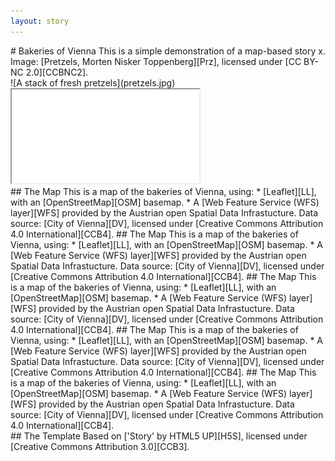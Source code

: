 ```yaml
---
layout: story
---
```


<!-- An example of a A HTML-markdown hybrid approach for more complex layouts. For GitHub Pages/Jekyll, you can embed markdown in elements by setting the 'markdown="1"' attribute (see https://stackoverflow.com/questions/29368902/how-can-i-wrap-my-markdown-in-an-html-div) but it seems the closing tag can't be indented, and you lose syntax highlighting. -->

<section class="banner style1 orient-right content-align-left image-position-right onload-image-fade-in onload-content-fade-in fullscreen">
<div class="content" markdown="1">
# Bakeries of Vienna
This is a simple demonstration of a map-based story x.  
Image: [Pretzels, Morten Nisker Toppenberg][Prz], licensed under [CC BY-NC 2.0][CCBNC2].  
</div>
<div class="image" markdown="1">
![A stack of fresh pretzels](pretzels.jpg)  
</div>
</section>

<section class="banner style1 orient-left content-align-left image-position-center onscroll-content-fade-in onscroll-image-fade-in fullscreen lm-sticky-left">
<div class="image">
    <iframe src="bakeries-vienna-map.html"></iframe>
</div>
</section>

<section class="spotlight style1 content-align-center onscroll-content-fade-in lm-content-right">
<div class="content" markdown="1">
## The Map
This is a map of the bakeries of Vienna, using:
* [Leaflet][LL], with an [OpenStreetMap][OSM] basemap.
* A [Web Feature Service (WFS) layer][WFS] provided by the Austrian open Spatial Data Infrastucture. Data source: [City of Vienna][DV], licensed under [Creative Commons Attribution 4.0 International][CCB4].
## The Map
This is a map of the bakeries of Vienna, using:
* [Leaflet][LL], with an [OpenStreetMap][OSM] basemap.
* A [Web Feature Service (WFS) layer][WFS] provided by the Austrian open Spatial Data Infrastucture. Data source: [City of Vienna][DV], licensed under [Creative Commons Attribution 4.0 International][CCB4].
## The Map
This is a map of the bakeries of Vienna, using:
* [Leaflet][LL], with an [OpenStreetMap][OSM] basemap.
* A [Web Feature Service (WFS) layer][WFS] provided by the Austrian open Spatial Data Infrastucture. Data source: [City of Vienna][DV], licensed under [Creative Commons Attribution 4.0 International][CCB4].
## The Map
This is a map of the bakeries of Vienna, using:
* [Leaflet][LL], with an [OpenStreetMap][OSM] basemap.
* A [Web Feature Service (WFS) layer][WFS] provided by the Austrian open Spatial Data Infrastucture. Data source: [City of Vienna][DV], licensed under [Creative Commons Attribution 4.0 International][CCB4].
## The Map
This is a map of the bakeries of Vienna, using:
* [Leaflet][LL], with an [OpenStreetMap][OSM] basemap.
* A [Web Feature Service (WFS) layer][WFS] provided by the Austrian open Spatial Data Infrastucture. Data source: [City of Vienna][DV], licensed under [Creative Commons Attribution 4.0 International][CCB4].
</div>
</section>

<section class="spotlight style1 content-align-center onscroll-content-fade-in">
<div class="content" markdown="1">
## The Template
Based on ['Story' by HTML5 UP][H5S], licensed under [Creative Commons Attribution 3.0][CCB3].
</div>
</section>

[Prz]:https://www.flickr.com/photos/94211698@N00/3917161112
[LL]:https://leafletjs.com/
[OSM]:https://www.openstreetmap.org/
[WFS]:https://www.data.gv.at/katalog/dataset/stadt-wien_webfeatureservicewfswien
[DV]:https://data.wien.gv.at
[H5S]:https://html5up.net/story
[CCB4]:https://creativecommons.org/licenses/by/4.0/deed.de
[CCB3]:https://creativecommons.org/licenses/by/3.0/
[CCBNC2]:https://creativecommons.org/licenses/by-nc/2.0/